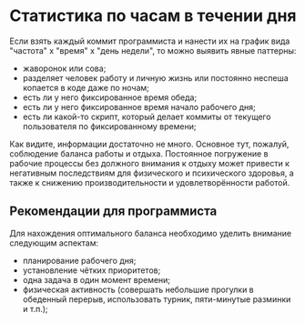 [tags]:# "git, bitbucket, gitlab, log, stat, statistic, гит, лог, статистика, анализ, "
[recommendations]:# "recommendations, team_day"

# Статистика по часам в течении дня

Если взять каждый коммит программиста и нанести их на график вида "частота" x "время" х "день недели", то можно выявить явные паттерны:

- жаворонок или сова;
- разделяет человек работу и личную жизнь или постоянно неспеша копается в коде даже по ночам;
- есть ли у него фиксированное время обеда;
- есть ли у него фиксированное время начало рабочего дня;
- есть ли какой-то скрипт, который делает коммиты от текущего пользователя по фиксированному времени;

Как видите, информации достаточно не много. Основное тут, пожалуй, соблюдение баланса работы и отдыха. Постоянное погружение в рабочие процессы без должного внимания к отдыху может привести к негативным последствиям для физического и психического здоровья, а также к снижению производительности и удовлетворённости работой.

## Рекомендации для программиста

Для нахождения оптимального баланса необходимо уделить внимание следующим аспектам:
- планирование рабочего дня;
- установление чётких приоритетов;
- одна задача в один момент времени;
- физическая активность (совершать небольшие прогулки в обеденный перерыв, использовать турник, пяти-минутые разминки и т.п.);
